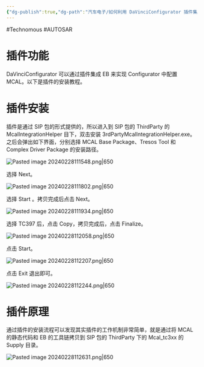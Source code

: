 ```yaml
---
{"dg-publish":true,"dg-path":"汽车电子/如何利用 DaVinciConfigurator 插件集成 EB.md","permalink":"/汽车电子/如何利用 DaVinciConfigurator 插件集成 EB/","created":"2024-02-28T11:08:10.000+08:00","updated":"2024-09-01T21:59:20.000+08:00"}
---
```


#Technomous #AUTOSAR 

# 插件功能

DaVinciConfigurator 可以通过插件集成 EB 来实现 Configurator 中配置 MCAL。以下是插件的安装教程。

# 插件安装

插件是通过 SIP 包的形式提供的，所以进入到 SIP 包的 ThirdParty 的 McalIntegrationHelper 目下，双击安装 3rdPartyMcalIntegrationHelper.exe。之后会弹出如下界面，分别选择 MCAL Base Package、Tresos Tool 和 Complex Driver Package 的安装路径。

![Pasted image 20240228111548.png|650](/img/user/0.Asset/resource/Pasted%20image%2020240228111548.png)

选择 Next。

![Pasted image 20240228111802.png|650](/img/user/0.Asset/resource/Pasted%20image%2020240228111802.png)

选择 Start 。拷贝完成后点击 Next。

![Pasted image 20240228111934.png|650](/img/user/0.Asset/resource/Pasted%20image%2020240228111934.png)

选择 TC397 后，点击 Copy，拷贝完成后，点击 Finalize。

![Pasted image 20240228112058.png|650](/img/user/0.Asset/resource/Pasted%20image%2020240228112058.png)

点击 Start。

![Pasted image 20240228112207.png|650](/img/user/0.Asset/resource/Pasted%20image%2020240228112207.png)

点击 Exit 退出即可。

![Pasted image 20240228112244.png|650](/img/user/0.Asset/resource/Pasted%20image%2020240228112244.png)

# 插件原理

通过插件的安装流程可以发现其实插件的工作机制非常简单，就是通过将 MCAL 的静态代码和 EB 的工具链拷贝到 SIP 包的 ThirdParty 下的 Mcal_tc3xx 的 Supply 目录。

![Pasted image 20240228112631.png|650](/img/user/0.Asset/resource/Pasted%20image%2020240228112631.png)